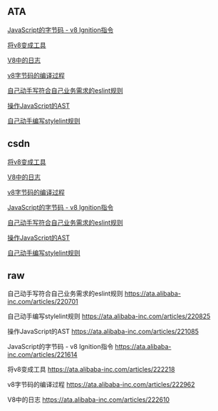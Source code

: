 
## ATA

[JavaScript的字节码 - v8 Ignition指令](https://ata.alibaba-inc.com/articles/221614)

[将v8变成工具](https://ata.alibaba-inc.com/articles/222218)

[V8中的日志](https://ata.alibaba-inc.com/articles/222610)

[v8字节码的编译过程](https://ata.alibaba-inc.com/articles/222962)

[自己动手写符合自己业务需求的eslint规则](https://ata.alibaba-inc.com/articles/220701)

[操作JavaScript的AST](https://ata.alibaba-inc.com/articles/221085)

[自己动手编写stylelint规则](https://ata.alibaba-inc.com/articles/220825)

## csdn

[将v8变成工具](https://blog.csdn.net/lusing/article/details/122073661)

[V8中的日志](https://blog.csdn.net/lusing/article/details/122003195)

[v8字节码的编译过程](https://blog.csdn.net/lusing/article/details/122073661)

[JavaScript的字节码 - v8 Ignition指令](https://blog.csdn.net/lusing/article/details/121803197)

[自己动手写符合自己业务需求的eslint规则](https://blog.csdn.net/lusing/article/details/121644594)

[操作JavaScript的AST](https://blog.csdn.net/lusing/article/details/121704893)

[自己动手编写stylelint规则](https://blog.csdn.net/lusing/article/details/121666113)

## raw


自己动手写符合自己业务需求的eslint规则 https://ata.alibaba-inc.com/articles/220701

自己动手编写stylelint规则 https://ata.alibaba-inc.com/articles/220825

操作JavaScript的AST https://ata.alibaba-inc.com/articles/221085

JavaScript的字节码 - v8 Ignition指令 https://ata.alibaba-inc.com/articles/221614

将v8变成工具 https://ata.alibaba-inc.com/articles/222218

v8字节码的编译过程 https://ata.alibaba-inc.com/articles/222962

V8中的日志 https://ata.alibaba-inc.com/articles/222610
